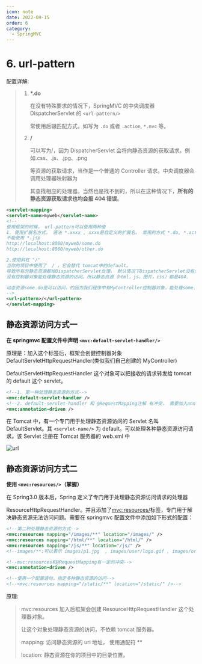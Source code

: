 ```yaml
---
icon: note
date: 2022-09-15
order: 6
category:
  - SpringMVC
---
```


# 6. url-pattern

配置详解:

> 1. **\*.do**
>
>    在没有特殊要求的情况下，SpringMVC 的中央调度器 DispatcherServlet 的 `<url-pattern/>`
>
>    常使用后辍匹配方式，如写为 `.do` 或者 `.action`, `*.mvc` 等。
>
> 2. **/**
>
>    可以写为/，因为 DispatcherServlet 会将向静态资源的获取请求，例如.css、.js、.jpg、.png
>
>    等资源的获取请求，当作是一个普通的 Controller 请求。中央调度器会调用处理器映射器为
>
>    其查找相应的处理器。当然也是找不到的，所以在这种情况下，**所有的静态资源获取请求也均会报 404 错误**。

```xml
<servlet-mapping>
<servlet-name>myweb</servlet-name>
<!--
使用框架的时候， url-pattern可以使用两种值
1. 使用扩展名方式， 语法 *.xxxx , xxxx是自定义的扩展名。 常用的方式 *.do, *.action, *.mvc等等
不能使用 *.jsp
http://localhost:8080/myweb/some.do
http://localhost:8080/myweb/other.do

2.使用斜杠 "/"
当你的项目中使用了  / ，它会替代 tomcat中的default。
导致所有的静态资源都给DispatcherServlet处理， 默认情况下DispatcherServlet没有处理静态资源的能力。
没有控制器对象能处理静态资源的访问。所以静态资源（html，js，图片，css）都是404.

动态资源some.do是可以访问，的因为我们程序中有MyController控制器对象，能处理some.do请求。
-->
<url-pattern>/</url-pattern>
</servlet-mapping>
```

## 静态资源访问方式一

**在 springmvc 配置文件中声明 `<mvc:default-servlet-handler/>`**

原理是：加入这个标签后，框架会创健控制器对象 DefaultServletHttpRequestHandler(类似我们自己创建的 MyController)

DefaultServletHttpRequestHandler 这个对象可以把接收的请求转发给 tomcat 的 default 这个 servlet。

```xml
<!--1. 第一种处理静态资源的方式-->
<mvc:default-servlet-handler />
<!--2. default-servlet-handler 和 @RequestMapping注解 有冲突， 需要加入annotation-driven 解决问题-->
<mvc:annotation-driven />
```

在 Tomcat 中，有一个专门用于处理静态资源访问的 Servlet 名叫 DefaultServlet。其 `<servlet-name/>` 为 default。可以处理各种静态资源访问请求。该 Servlet 注册在 Tomcat 服务器的 web.xml 中

![url](https://gcore.jsdelivr.net/gh/SurplusFate/guide_img@main/img/202209151557742.png)

## 静态资源访问方式二

**使用 `<mvc:resources/>`（掌握）**

在 Spring3.0 版本后，Spring 定义了专门用于处理静态资源访问请求的处理器

ResourceHttpRequestHandler。并且添加了<mvc:resources/>标签，专门用于解决静态资源无法访问问题。需要在 springmvc 配置文件中添加如下形式的配置：

```xml
<!--第二种处理静态资源的方式-->
<mvc:resources mapping="/images/**" location="/images/" />
<mvc:resources mapping="/html/**" location="/html/" />
<mvc:resources mapping="/js/**" location="/js/" />
<!--images/**:可以表示 images/p1.jpg  , images/user/logo.gif , images/order/history/list.png-->

<!--mvc:resources和@RequestMapping有一定的冲突-->
<mvc:annotation-driven />

<!--使用一个配置语句，指定多种静态资源的访问-->
<!--<mvc:resources mapping="/static/**" location="/static/" />-->
```

原理:

> mvc:resources 加入后框架会创建 ResourceHttpRequestHandler 这个处理器对象。
>
> 让这个对象处理静态资源的访问，不依赖 tomcat 服务器。
>
> mapping: 访问静态资源的 uri 地址， 使用通配符 \*\*
>
> location: 静态资源在你的项目中的目录位置。
